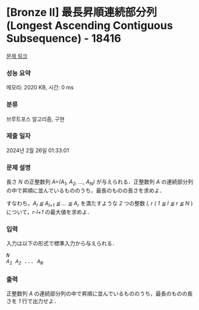 # [Bronze II] 最長昇順連続部分列 (Longest Ascending Contiguous Subsequence) - 18416 

[문제 링크](https://www.acmicpc.net/problem/18416) 

### 성능 요약

메모리: 2020 KB, 시간: 0 ms

### 분류

브루트포스 알고리즘, 구현

### 제출 일자

2024년 2월 26일 01:33:01

### 문제 설명

<p>長さ <var>N</var> の正整数列 <var>A=(A<sub>1</sub>, A<sub>2</sub>, ..., A<sub>N</sub>)</var> が与えられる．正整数列 <var>A</var> の連続部分列の中で昇順に並んでいるもののうち，最長のものの長さを求めよ．</p>

<p>すなわち，<var>A<sub>l</sub> ≦ A<sub>l+1</sub> ≦ ... ≦ A<sub>r</sub></var> を満たすような <var>2</var> つの整数 <var>l, r</var> ( <var>1 ≦ l ≦ r ≦ N</var> ) について，<var>r-l+1</var> の最大値を求めよ．</p>

### 입력 

 <p>入力は以下の形式で標準入力から与えられる．</p>

<pre><var>N</var>
<var>A<sub>1</sub></var> <var>A<sub>2</sub></var> <var>...</var> <var>A<sub>N</sub></var></pre>

### 출력 

 <p>正整数列 <var>A</var> の連続部分列の中で昇順に並んでいるもののうち，最長のものの長さを <var>1</var> 行で出力せよ．</p>

